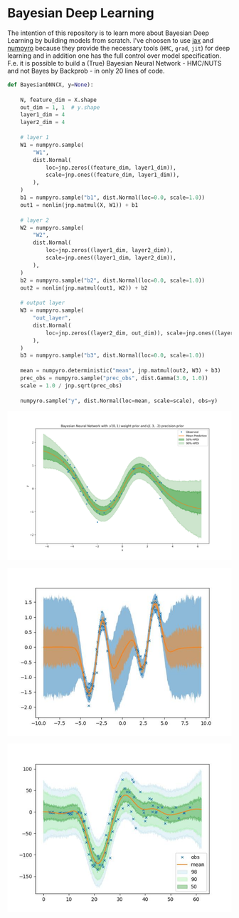 # Bayesian Deep Learning 
The intention of this repository is to learn more about Bayesian Deep Learning by building models from scratch. 
I've choosen to use [jax](https://github.com/google/jax) and [numpyro](https://github.com/pyro-ppl/numpyro) because they provide the necessary tools (`HMC`, `grad`, `jit`) for deep learning and in addition one has the full control over model specification. F.e. it is possible to build a (True) Bayesian Neural Network - HMC/NUTS and not Bayes by Backprob - in only 20 lines of code.

```python
def BayesianDNN(X, y=None):

    N, feature_dim = X.shape
    out_dim = 1, 1  # y.shape
    layer1_dim = 4
    layer2_dim = 4

    # layer 1
    W1 = numpyro.sample(
        "W1",
        dist.Normal(
            loc=jnp.zeros((feature_dim, layer1_dim)),
            scale=jnp.ones((feature_dim, layer1_dim)),
        ),
    )
    b1 = numpyro.sample("b1", dist.Normal(loc=0.0, scale=1.0))
    out1 = nonlin(jnp.matmul(X, W1)) + b1

    # layer 2
    W2 = numpyro.sample(
        "W2",
        dist.Normal(
            loc=jnp.zeros((layer1_dim, layer2_dim)),
            scale=jnp.ones((layer1_dim, layer2_dim)),
        ),
    )
    b2 = numpyro.sample("b2", dist.Normal(loc=0.0, scale=1.0))
    out2 = nonlin(jnp.matmul(out1, W2)) + b2

    # output layer
    W3 = numpyro.sample(
        "out_layer",
        dist.Normal(
            loc=jnp.zeros((layer2_dim, out_dim)), scale=jnp.ones((layer2_dim, out_dim))
        ),
    )
    b3 = numpyro.sample("b3", dist.Normal(loc=0.0, scale=1.0))

    mean = numpyro.deterministic("mean", jnp.matmul(out2, W3) + b3)
    prec_obs = numpyro.sample("prec_obs", dist.Gamma(3.0, 1.0))
    scale = 1.0 / jnp.sqrt(prec_obs)

    numpyro.sample("y", dist.Normal(loc=mean, scale=scale), obs=y)

```

![Bayesian Neural Net](./plots/BayesianDNN.jpg)

![Gaussian Process](./plots/GaussianProcess_2021_12_15_11_18.jpg)

![Gaussian Process](./plots/GaussianProcess_2021_12_15_11_49.jpg)